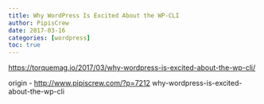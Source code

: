 ```yaml
---
title: Why WordPress Is Excited About the WP-CLI
author: PipisCrew
date: 2017-03-16
categories: [wordpress]
toc: true
---
```


https://torquemag.io/2017/03/why-wordpress-is-excited-about-the-wp-cli/

origin - http://www.pipiscrew.com/?p=7212 why-wordpress-is-excited-about-the-wp-cli